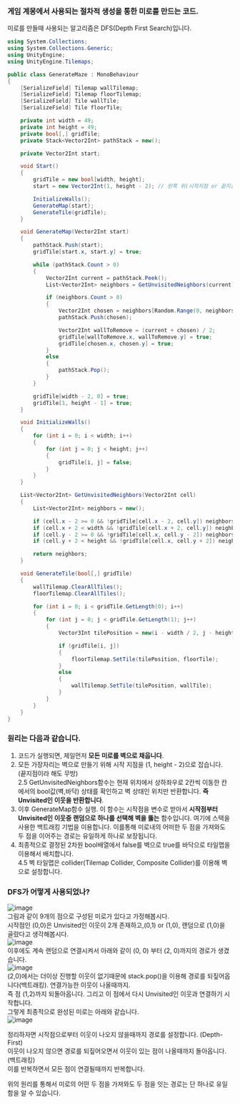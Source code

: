 ### 게임 계몽에서 사용되는 절차적 생성을 통한 미로를 만드는 코드.<br>
미로를 만들때 사용되는 알고리즘은 DFS(Depth First Search)입니다.

```cs
using System.Collections;
using System.Collections.Generic;
using UnityEngine;
using UnityEngine.Tilemaps;

public class GenerateMaze : MonoBehaviour
{
    [SerializeField] Tilemap wallTilemap;
    [SerializeField] Tilemap floorTilemap;
    [SerializeField] Tile wallTile;
    [SerializeField] Tile floorTile;

    private int width = 49;
    private int height = 49;
    private bool[,] gridTile;
    private Stack<Vector2Int> pathStack = new();

    private Vector2Int start; 

    void Start()
    {
        gridTile = new bool[width, height];
        start = new Vector2Int(1, height - 2); // 왼쪽 위(시작지점 or 끝지점)

        InitializeWalls();
        GenerateMap(start);
        GenerateTile(gridTile);
    }

    void GenerateMap(Vector2Int start)
    {
        pathStack.Push(start);
        gridTile[start.x, start.y] = true;

        while (pathStack.Count > 0)
        {
            Vector2Int current = pathStack.Peek();
            List<Vector2Int> neighbors = GetUnvisitedNeighbors(current);

            if (neighbors.Count > 0)
            {
                Vector2Int chosen = neighbors[Random.Range(0, neighbors.Count)];
                pathStack.Push(chosen);

                Vector2Int wallToRemove = (current + chosen) / 2;
                gridTile[wallToRemove.x, wallToRemove.y] = true;
                gridTile[chosen.x, chosen.y] = true;
            }
            else
            {
                pathStack.Pop();
            }
        }

        gridTile[width - 2, 0] = true;
        gridTile[1, height - 1] = true;
    }

    void InitializeWalls()
    {
        for (int i = 0; i < width; i++)
        {
            for (int j = 0; j < height; j++)
            {
                gridTile[i, j] = false;
            }
        }
    }

    List<Vector2Int> GetUnvisitedNeighbors(Vector2Int cell)
    {
        List<Vector2Int> neighbors = new();

        if (cell.x - 2 >= 0 && !gridTile[cell.x - 2, cell.y]) neighbors.Add(new Vector2Int(cell.x - 2, cell.y));
        if (cell.x + 2 < width && !gridTile[cell.x + 2, cell.y]) neighbors.Add(new Vector2Int(cell.x + 2, cell.y));
        if (cell.y - 2 >= 0 && !gridTile[cell.x, cell.y - 2]) neighbors.Add(new Vector2Int(cell.x, cell.y - 2));
        if (cell.y + 2 < height && !gridTile[cell.x, cell.y + 2]) neighbors.Add(new Vector2Int(cell.x, cell.y + 2));

        return neighbors;
    }

    void GenerateTile(bool[,] gridTile)
    {
        wallTilemap.ClearAllTiles();
        floorTilemap.ClearAllTiles();

        for (int i = 0; i < gridTile.GetLength(0); i++)
        {
            for (int j = 0; j < gridTile.GetLength(1); j++)
            {
                Vector3Int tilePosition = new(i - width / 2, j - height / 2, 0);

                if (gridTile[i, j])
                {
                    floorTilemap.SetTile(tilePosition, floorTile);
                }
                else
                {
                    wallTilemap.SetTile(tilePosition, wallTile);
                }
            }
        }
    }
}
```


### 원리는 다음과 같습니다.<br>
1. 코드가 실행되면, 제일먼저 **모든 미로를 벽으로 채웁니다**.<br>
2. 모든 가장자리는 벽으로 만들기 위해 시작 지점을 (1, height - 2)으로 잡습니다. (끝지점이라 해도 무방)<br>
2.5 GetUnvisitedNeighbors함수는 현재 위치에서 상하좌우로 2칸씩 이동한 칸에서의 bool값(벽,바닥) 상태를 확인하고 벽 상태인 위치만 반환합니다. **즉 Unvisited인 이웃을 반환합니다**.<br>
3. 이후 GenerateMap함수 실행. 이 함수는 시작점을 변수로 받아서 **시작점부터 Unvisited인 이웃중 랜덤으로 하나를 선택해 벽을 뚫는** 함수입니다. 여기에 스택을 사용한 백트래킹 기법을 이용합니다. 이를통해 미로내의 어떠한 두 점을 가져와도 두 점을 이어주는 경로는 유일하게 하나로 보장됩니다.<br>
4. 최종적으로 결정된 2차원 bool배열에서 false를 벽으로 true를 바닥으로 타일맵을 이용해서 배치합니다.<br>
4.5 벽 타일맵은 collider(Tilemap Collider, Composite Collider)를 이용해 벽으로 설정합니다.<br>

### DFS가 어떻게 사용되었나?<br>
![image](https://github.com/user-attachments/assets/97fa78bf-6e0c-419c-af8e-960e24eaae7f)<br>
그림과 같이 9개의 점으로 구성된 미로가 있다고 가정해봅시다.<br>
시작점인 (0,0)은 Unvisited인 이웃이 2개 존재하고,(0,1) or (1,0), 랜덤으로 (1,0)을 골랐다고 생각해봅시다.<br>
![image](https://github.com/user-attachments/assets/6918631e-5d92-4dad-96f2-70a205b16322)<br>
이후에도 계속 랜덤으로 연결시켜서 아래와 같이 (0, 0) 부터 (2, 0)까지의 경로가 생겼습니다.<br>
![image](https://github.com/user-attachments/assets/cfce1567-2739-46bd-8bc8-6127cf01e4d4)<br>
(2,0)에서는 더이상 진행할 이웃이 없기때문에 stack.pop()을 이용해 경로를 되짚어옵니다(백트래킹). 연결가능한 이웃이 나올때까지.<br>
즉 점 (1,2)까지 되돌아옵니다. 그리고 이 점에서 다시 Unvisited인 이웃과 연결하기 시작합니다.<br>
그렇게 최종적으로 완성된 미로는 아래와 같습니다.<br>
![image](https://github.com/user-attachments/assets/a0ec4755-f466-46d3-9d7e-3c298a0cf238)<br>

정리하자면 시작점으로부터 이웃이 나오지 않을때까지 경로를 설정합니다. (Depth-First)<br>
이웃이 나오지 않으면 경로를 되짚어오면서 이웃이 있는 점이 나올때까지 돌아옵니다. (백트래킹)<br>
이를 반복하면서 모든 점이 연결될때까지 반복합니다.<br>

위의 원리를 통해서 미로의 어떤 두 점을 가져와도 두 점을 잇는 경로는 단 하나로 유일함을 알 수 있습니다.<br>






